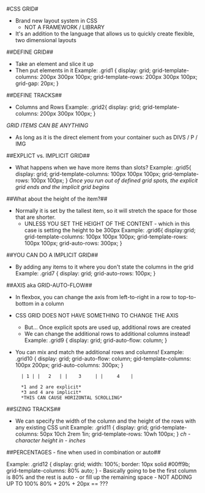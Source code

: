 #CSS GRID# 
- Brand new layout system in CSS 
	- NOT A FRAMEWORK / LIBRARY 
- It's an addition to the language that allows us to quickly create flexible, two dimensional layouts 

##DEFINE GRID## 
- Take an element and slice it up 
- Then put elements in it 
	Example: 
		.grid1 { 
			display: grid; 
			grid-template-columns: 200px 300px 100px;
			grid-template-rows: 200px 300px 100px;
			grid-gap: 20px;
		}

##DEFINE TRACKS## 
- Columns and Rows 
	Example: 
		.grid2{
			display: grid; 
			grid-template-columns: 200px 300px 100px;
		}

*GRID ITEMS CAN BE ANYTHING*
- As long as it is the direct element from your container such as DIVS / P / IMG 

##EXPLICT vs. IMPLICIT GRID##
- What happens when we have more items than slots? 
	Example: 
		.grid5{
			display: grid; 
			grid-template-columns: 100px 100px 100px; 
			grid-template-rows: 100px 100px; 
		}
	*Once you run out of defined grid spots, the explicit grid ends and the implicit grid begins*

##What about the height of the item?##
- Normally it is set by the tallest item, so it will stretch the space for those that are shorter. 
	- UNLESS YOU SET THE HEIGHT OF THE CONTENT - which in this case is setting the height to be 300px
		Example:
			.grid6{ 
				display:grid; 
				grid-template-columns: 100px 100px 100px; 
				grid-template-rows: 100px 100px; 
				grid-auto-rows: 300px; 
			}

##YOU CAN DO A IMPLICIT GRID## 
- By adding any items to it where you don't state the columns in the grid 
	Example: 
		.grid7 {
			display: grid; 
			grid-auto-rows: 100px;
		}

##AXIS aka GRID-AUTO-FLOW## 
- In flexbox, you can change the axis from left-to-right in a row to top-to-bottom in a column 
- CSS GRID DOES NOT HAVE SOMETHING TO CHANGE THE AXIS 
	- But... Once explicit spots are used up, additional rows are created 
	- We can change the additional rows to additional columns instead!
		Example: 
			.grid9 {
				display: grid; 
				grid-auto-flow: column; 
			}

- You can mix and match the additional rows and columns!
	Example: 
		.grid10 {
			display: grid; 
			grid-auto-flow: column; 
			gid-template-columns: 100px 200px; 
			grid-auto-columns: 300px; 
		}

		| 1 | |   2   | |    3     | |     4    | 

		*1 and 2 are explicit* 
		*3 and 4 are implicit* 
		*THIS CAN CAUSE HORIZONTAL SCROLLING* 

##SIZING TRACKS##
- We can specify the width of the column and the height of the rows with any existing CSS unit 
	Example: 
		.grid11 {
			display: grid;
			grid-template-columns: 50px 10ch 2rem 1in; 
			grid-template-rows: 10wh 100px; 
		}
			*ch - character height* 
			*in - inches* 

##PERCENTAGES - fine when used in combination or auto## 

Example: 
	.grid12 {
		display: grid; 
		width: 100%; 
		border: 10px solid #00ff9b; 
		grid-template-columns: 80% auto; 
	}
		- Basically going to be the first column is 80% and the rest is auto - or fill up the remaining space 
		- NOT ADDING UP TO 100% 
			80% + 20% + 20px == ??? 